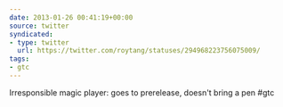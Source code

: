 ```yaml
---
date: 2013-01-26 00:41:19+00:00
source: twitter
syndicated:
- type: twitter
  url: https://twitter.com/roytang/statuses/294968223756075009/
tags:
- gtc
---
```


Irresponsible magic player: goes to prerelease, doesn't bring a pen #gtc